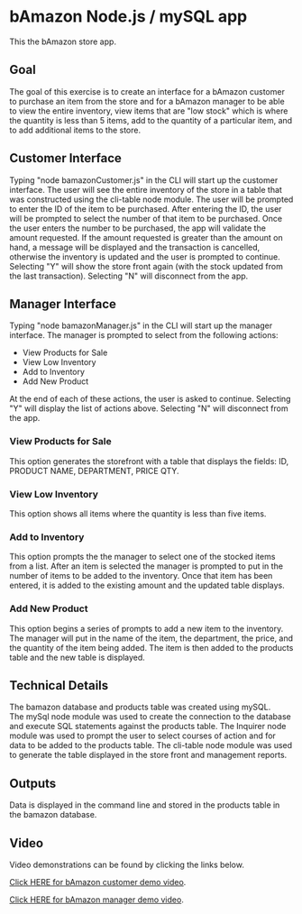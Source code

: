 # bAmazon Node.js /  mySQL app #
This the bAmazon store app.  

## Goal ##
The goal of this exercise is to create an interface for a bAmazon customer to purchase an item from the store and for a bAmazon manager to be able to view the entire inventory, view items that are "low stock" which is where the quantity is less than 5 items, add to the quantity of a particular item, and to add additional items to the store.

## Customer Interface ##
Typing "node bamazonCustomer.js" in the CLI will start up the customer interface.  The user will see the entire inventory of the store in a table that was constructed using the cli-table node module.  The user will be prompted to enter the ID of the item to be purchased.  After entering the ID, the user will be prompted to select the number of that item to be purchased.  Once the user enters the number to be purchased, the app will validate the amount requested.  If the amount requested is greater than the amount on hand, a message will be displayed and the transaction is cancelled, otherwise the inventory is updated and the user is prompted to continue.  Selecting "Y" will show the store front again (with the stock updated from the last transaction). Selecting "N" will disconnect from the app.

## Manager Interface ##
Typing "node bamazonManager.js" in the CLI will start up the manager interface.  The manager is prompted to select from the following actions:
* View Products for Sale
* View Low Inventory
* Add to Inventory
* Add New Product

At the end of each of these actions, the user is asked to continue. Selecting "Y" will display the list of actions above.  Selecting "N" will disconnect from the app.

### View Products for Sale ###
This option generates the storefront with a table that displays the fields:  ID, PRODUCT NAME, DEPARTMENT, PRICE QTY.  

### View Low Inventory ###
This option shows all items where the quantity is less than five items.  

### Add to Inventory ### 
This option prompts the the manager to select one of the stocked items from a list.  After an item is selected the manager is prompted to put in the number of items to be added to the inventory.  Once that item has been entered, it is added to the existing amount and the updated table displays.

### Add New Product ### 
This option begins a series of prompts to add a new item to the inventory.  The manager will put in the name of the item, the department, the price, and the quantity of the item being added.  The item is then added to the products table and the new table is displayed.

## Technical Details ##
The bamazon database and products table was created using mySQL.  
The mySql node module was used to create the connection to the database and execute SQL statements against the products table.
The Inquirer node module was used to prompt the user to select courses of action and for data to be added to the products table.
The cli-table node module was used to generate the table displayed in the store front and management reports.

## Outputs ##
Data is displayed in the command line and stored in the products table in the bamazon database.

## Video ##
Video demonstrations can be found by clicking the links below.

 [Click HERE for bAmazon customer demo video](https://drive.google.com/open?id=1VV3khu5Dq3e9CaKPMF7vwaqH-dzHV1Fr).
 
 [Click HERE for bAmazon manager demo video](https://drive.google.com/open?id=1iDrroFUD6gWZOfvRBMNDQTbV10HruKxW).
